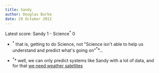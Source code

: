 ```yaml
---
title: Sandy
author: Douglas Burke
date: 29 October 2012
---
```


Latest score: Sandy 1 - Science$^*$ 0

 * $^*$ that is, getting to do Science, not "Science isn't able to help
   us understand and predict what's going on"$^**$...

 * $^**$ well, we can only predict systems like Sandy with a lot of data,
   and for that 
   [we need weather satellites](http://www.nytimes.com/2012/10/27/us/dying-satellites-could-lead-to-shaky-weather-forecasts.html)
